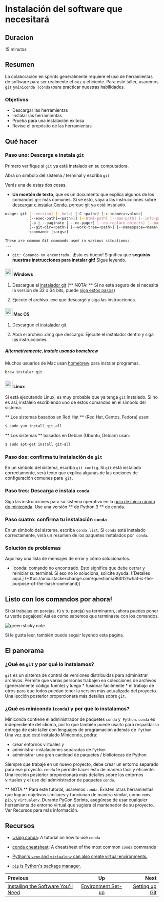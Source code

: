 <!-- comienza la sección de título generado automáticamente -->
# Instalación del software que necesitará
<!-- fin de la sección autogenerada -->


## Duracion

15 minutos


## Resumen

La colaboración en sprints generalmente requiere el uso de herramientas de software para ser realmente eficaz y eficiente. Para este taller, usaremos `git` y` miniconda (conda) `para practicar nuestras habilidades.

### Objetivos

* Descargar las herramientas
* Instalar las herramientas
* Prueba para una instalación exitosa
* Revise el propósito de las herramientas

## Qué hacer

### Paso uno: Descarga e instala `git`

Primero verifique si `git` ya está instalado en su computadora.

Abra un símbolo del sistema / terminal y escriba `git`

Verás una de estas dos cosas.

- **Un montón de texto**, que es un documento que explica algunos de los comandos `git` más comunes. Si ve esto, vaya a las instrucciones sobre [descargar e instalar Conda.](#Download-and-install-conda) porque git ya está instalado.

```bash
usage: git [--version] [--help] [-C <path>] [-c <name>=<value>]
           [--exec-path[=<path>]] [--html-path] [--man-path] [--info-path]
           [-p | --paginate | --no-pager] [--no-replace-objects] [--bare]
           [--git-dir=<path>] [--work-tree=<path>] [--namespace=<name>]
           <command> [<args>]

These are common Git commands used in various situations:
...
```

- `git: Comando no encontrado.` ¡Esto es bueno! Significa que **seguirás nuestras instrucciones para instalar git!** Sigue leyendo.

#### <img src="images/windows_icon.jpg" width="24" height="24"> Windows 

1. Descargue el [instalador git](https://git-scm.com/downloads) (** NOTA: ** Si no está seguro de si necesita la versión de 32 o 64 bits, puede [siga estos pasos](https://support.microsoft.com/en-us/help/15056/windows-7-32-64-bit-faq))

3. Ejecute el archivo .exe que descargó y siga las instrucciones.

#### <img src = "images/mac_icon.png" width="24" height="24"> Mac OS 

1. Descargue el [instalador git](https://git-scm.com/downloads)

2. Abra el archivo .dmg que descargó. Ejecute el instalador dentro y siga las instrucciones.

##### Alternativamente, instale usando homebrew

Muchos usuarios de Mac usan [homebrew](http://brew.sh/) para instalar programas.

```bash
brew instalar git
```

#### <img src = "images/linux_icon.jpg" width="24" height="24"> Linux 

Si está ejecutando Linux, es muy probable que ya tenga `git` instalado. Si no es así, instálelo escribiendo uno de estos comandos en el símbolo del sistema.

** Los sistemas basados ​​en Red Hat ** (Red Hat, Centos, Fedora) usan:

```bash
$ sudo yum install git-all
```

** Los sistemas ** basados ​​en Debian (Ubuntu, Debian) usan:

```bash
$ sudo apt-get install git-all
```

### Paso dos: confirma tu instalación de `git`

En un símbolo del sistema, escriba `git config`. Si `git` está instalado correctamente, verá texto que explica algunas de las opciones de configuración comunes para` git`.

### Paso tres: Descarga e instala `conda`

Siga las instrucciones para su sistema operativo en la [guía de inicio rápido de miniconda](http://conda.pydata.org/docs/install/quick.html). Use una versión ** de Python 3 ** de conda.

### Paso cuatro: confirma tu instalación `conda`

En un símbolo del sistema, escriba `conda list`. Si `conda` está instalado correctamente, verá un resumen de los paquetes instalados por` conda`.

### Solución de problemas

Aquí hay una lista de mensajes de error y cómo solucionarlos.

- `conda: comando no encontrado. Esto significa que debe cerrar y reiniciar su terminal. Si eso no lo soluciona, solicite ayuda. ([Detalles aquí.] (Https://unix.stackexchange.com/questions/86012/what-is-the-purpose-of-the-hash-command))

## Listo con los comandos por ahora!

Si (si trabajas en parejas, tú y tu pareja) ya terminaron, ¡ahora puedes poner tu verde pegajoso! Así es como sabemos que terminaste con los comandos.

![green sticky note](images/Sticky-Note-02-Green-300px.png)

Si le gusta leer, también puede seguir leyendo esta página.

## El panorama

### ¿Qué es `git` y por qué lo instalamos?

`git` es un sistema de control de versiones distribuidas para administrar archivos. Permite que varias personas trabajen en colecciones de archivos (generalmente código fuente) y luego * fusionar fácilmente * el trabajo de otros para que todos puedan tener la versión más actualizada del proyecto. Una lección posterior proporcionará más detalles sobre `git`.

### ¿Qué es miniconda (`conda`) y por qué lo instalamos?

Miniconda contiene el administrador de paquetes `conda` y` Python`. `conda` es independiente del idioma, por lo que también puede usarlo para respaldar la entrega de este taller con lenguajes de programación además de` Python`. Una vez que esté instalado Miniconda, podrá:

* crear entornos virtuales y
* administrar instalaciones separadas de `Python`
* administrar una gran cantidad de paquetes / bibliotecas de Python

Siempre que trabaje en un nuevo proyecto, debe crear un entorno separado para ese proyecto. `conda` te permite hacer esto de manera fácil y eficiente. Una lección posterior proporcionará más detalles sobre los entornos virtuales y el uso del administrador de paquetes `conda`.

** NOTA ** Para este tutorial, usaremos `conda`. Existen otras herramientas que logran objetivos similares y funcionan de manera similar, como `venv`,` pip`, y `virtualenv`. Durante PyCon Sprints, asegúrese de usar cualquier herramienta de entorno virtual que sugiera el mantenedor de su proyecto. Ver Recursos para más información.

## Recursos

* [Using conda](http://conda.pydata.org/docs/using/index.html): A tutorial on how to use `conda`

* [conda cheatsheet](https://conda.io/docs/_downloads/conda-cheatsheet.pdf): A cheatsheet of the most common `conda` commands

* [Python's `venv` and `virtualenv` can also create virtual environments.](http://stackoverflow.com/questions/41573587/what-is-the-difference-between-venv-pyvenv-pyenv-virtualenv-virtualenvwrappe)

* [`pip` is Python's package manager.](https://en.wikipedia.org/wiki/Pip_(package_manager))

<!-- begin auto-generated nav-links section -->
| Previous | Up | Next |
|:---------|:---:|-----:|
| [Installing the Software You'll Need](./installing_tools.md) | [Environment Set-up](./environment_overview.md) | [Setting up Git](./git_config.md) |
<!-- end auto-generated section -->
